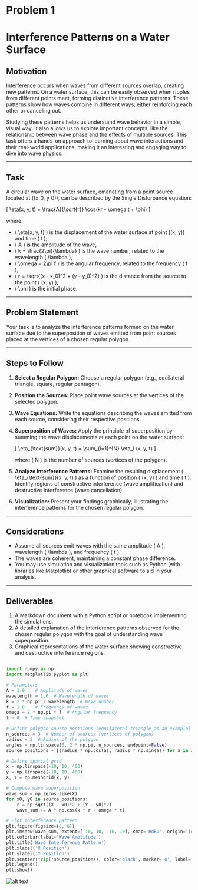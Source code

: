 # Problem 1
# Interference Patterns on a Water Surface

## Motivation
Interference occurs when waves from different sources overlap, creating new patterns. On a water surface, this can be easily observed when ripples from different points meet, forming distinctive interference patterns. These patterns show how waves combine in different ways, either reinforcing each other or canceling out.

Studying these patterns helps us understand wave behavior in a simple, visual way. It also allows us to explore important concepts, like the relationship between wave phase and the effects of multiple sources. This task offers a hands-on approach to learning about wave interactions and their real-world applications, making it an interesting and engaging way to dive into wave physics.

---

## Task
A circular wave on the water surface, emanating from a point source located at \((x_0, y_0)\), can be described by the Single Disturbance equation:

\[
\eta(x, y, t) = \frac{A}{\sqrt{r}} \cos(kr - \omega t + \phi)
\]

where:

- \( \eta(x, y, t) \) is the displacement of the water surface at point \((x, y)\) and time \( t \),
- \( A \) is the amplitude of the wave,
- \( k = \frac{2\pi}{\lambda} \) is the wave number, related to the wavelength \( \lambda \),
- \( \omega = 2\pi f \) is the angular frequency, related to the frequency \( f \),
- \( r = \sqrt{(x - x_0)^2 + (y - y_0)^2} \) is the distance from the source to the point \( (x, y) \),
- \( \phi \) is the initial phase.

---

## Problem Statement
Your task is to analyze the interference patterns formed on the water surface due to the superposition of waves emitted from point sources placed at the vertices of a chosen regular polygon.

---

## Steps to Follow
1. **Select a Regular Polygon:** Choose a regular polygon (e.g., equilateral triangle, square, regular pentagon).
2. **Position the Sources:** Place point wave sources at the vertices of the selected polygon.
3. **Wave Equations:** Write the equations describing the waves emitted from each source, considering their respective positions.
4. **Superposition of Waves:** Apply the principle of superposition by summing the wave displacements at each point on the water surface:

   \[
   \eta_{\text{sum}}(x, y, t) = \sum_{i=1}^{N} \eta_i (x, y, t)
   \]

   where \( N \) is the number of sources (vertices of the polygon).

5. **Analyze Interference Patterns:** Examine the resulting displacement \( \eta_{\text{sum}}(x, y, t) \) as a function of position \( (x, y) \) and time \( t \). Identify regions of constructive interference (wave amplification) and destructive interference (wave cancellation).
6. **Visualization:** Present your findings graphically, illustrating the interference patterns for the chosen regular polygon.

---

## Considerations
- Assume all sources emit waves with the same amplitude \( A \), wavelength \( \lambda \), and frequency \( f \).
- The waves are coherent, maintaining a constant phase difference.
- You may use simulation and visualization tools such as Python (with libraries like Matplotlib) or other graphical software to aid in your analysis.

---

## Deliverables
1. A Markdown document with a Python script or notebook implementing the simulations.
2. A detailed explanation of the interference patterns observed for the chosen regular polygon with the goal of understanding wave superposition.
3. Graphical representations of the water surface showing constructive and destructive interference regions.


```python

import numpy as np
import matplotlib.pyplot as plt

# Parameters
A = 1.0    # Amplitude of waves
wavelength = 1.0  # Wavelength of waves
k = 2 * np.pi / wavelength  # Wave number
f = 1.0    # Frequency of waves
omega = 2 * np.pi * f  # Angular frequency
t = 0  # Time snapshot

# Define polygon source positions (equilateral triangle as an example)
n_sources = 3  # Number of sources (vertices of polygon)
radius = 5  # Radius of the polygon
angles = np.linspace(0, 2 * np.pi, n_sources, endpoint=False)
source_positions = [(radius * np.cos(a), radius * np.sin(a)) for a in angles]

# Define spatial grid
x = np.linspace(-10, 10, 400)
y = np.linspace(-10, 10, 400)
X, Y = np.meshgrid(x, y)

# Compute wave superposition
wave_sum = np.zeros_like(X)
for x0, y0 in source_positions:
    r = np.sqrt((X - x0)*2 + (Y - y0)*2)
    wave_sum += A * np.cos(k * r - omega * t)

# Plot interference pattern
plt.figure(figsize=(8, 6))
plt.imshow(wave_sum, extent=[-10, 10, -10, 10], cmap='RdBu', origin='lower')
plt.colorbar(label='Wave Amplitude')
plt.title('Wave Interference Pattern')
plt.xlabel('X Position')
plt.ylabel('Y Position')
plt.scatter(*zip(*source_positions), color='black', marker='o', label='Wave Sources')
plt.legend()
plt.show()


```
![alt text](image13.png)
